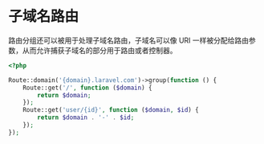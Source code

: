 # 子域名路由

路由分组还可以被用于处理子域名路由，子域名可以像 URI 一样被分配给路由参数，从而允许捕获子域名的部分用于路由或者控制器。

```php
<?php

Route::domain('{domain}.laravel.com')->group(function () {
    Route::get('/', function ($domain) {
        return $domain;
    });
    Route::get('user/{id}', function ($domain, $id) {
        return $domain . '-' . $id;
    });
});

```

